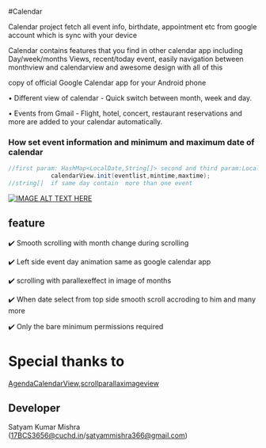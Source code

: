 #Calendar

Calendar project fetch all event info, birthdate, appointment etc from google account which is sync with your device


Calendar contains features that you find in other calendar app including Day/week/months Views, recent/today event, easily navigation between monthview and calendarview and awesome design with all of this 

copy of official Google Calendar app for your Android phone 

• Different view of calendar - Quick switch between month, week and day.

• Events from Gmail - Flight, hotel, concert, restaurant reservations and more are added to your calendar automatically.

### How set event information and minimum and maximum date of calendar
```java
//first param: HashMap<LocalDate,String[]> second and third param:LocalDate
            calendarView.init(eventlist,mintime,maxtime);
//string[]  if same day contain  more than one event
```


[![IMAGE ALT TEXT HERE](https://img.youtube.com/vi/OV6SHoLu6c4/0.jpg)](https://www.youtube.com/watch?v=OV6SHoLu6c4)



 

 ## feature

✔️ Smooth scrolling with month change during scrolling

✔️ Left side event day animation same as google calendar app

✔️ scrolling with parallexeffect in image of months

✔️ When date select from top side smooth scroll accroding to him and many more

✔️ Only the bare minimum permissions required




 
 # Special thanks to
[AgendaCalendarView](https://github.com/Tibolte/AgendaCalendarView),[scrollparallaximageview](https://github.com/gjiazhe/ScrollParallaxImageView)
 
##  Developer
  Satyam Kumar Mishra
  (17BCS3656@cuchd.in/satyammishra366@gmail.com)
  
